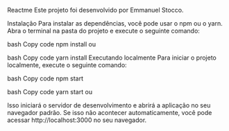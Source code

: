 Reactme
Este projeto foi desenvolvido por Emmanuel Stocco.

Instalação
Para instalar as dependências, você pode usar o npm ou o yarn. Abra o terminal na pasta do projeto e execute o seguinte comando:

bash
Copy code
npm install
ou

bash
Copy code
yarn install
Executando localmente
Para iniciar o projeto localmente, execute o seguinte comando:

bash
Copy code
npm start

bash
Copy code
yarn start
ou

Isso iniciará o servidor de desenvolvimento e abrirá a aplicação no seu navegador padrão. Se isso não acontecer automaticamente, você pode acessar http://localhost:3000 no seu navegador.